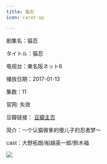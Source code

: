 ```yaml
---
title: 猫忍
icon: caret-up

---
```


剧集名：猫忍

タイトル：猫忍

电视台：東名阪ネット6

播放日期：2017-01-13

集数：11

官网: 失效

豆瓣链接： [豆瓣主页](https://movie.douban.com/subject/26895926/)


简介：一个认猫做爹的傻儿子的忍者梦～ ​​​​

cast：大野拓朗/船越英一郎/鈴木福

![](https://listpic.tsgsanjiao.com/2017/2017mr.jpg)